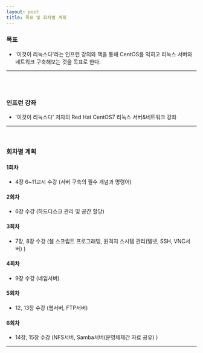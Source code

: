 ```yaml
---
layout: post
title: 목표 및 회차별 계획
---
```


### 목표
>  
 * '이것이 리눅스다'라는 인프런 강의와 책을 통해 CentOS를 익히고 리눅스 서버와 네트워크 구축해보는 것을 목표로 한다.
<hr/>
<br />
<br />


### 인프런 강좌
>
 * '이것이 리눅스다' 저자의 Red Hat CentOS7 리눅스 서버&네트워크 강좌
<hr/>
<br />

### 회차별 계획
>>
#### 1회차
* 4장 6~11교시 수강 (서버 구축의 필수 개념과 명령어)
#### 2회차
* 6장 수강 (하드디스크 관리 및 공간 할당)
#### 3회차
* 7장, 8장 수강 (쉘 스크립트 프로그래밍, 원격지 스시템 관리(텔넷, SSH, VNC서버) )
#### 4회차
* 9장 수강 (네임서버)
#### 5회차
* 12, 13장 수강 (웹서버, FTP서버)
#### 6회차
* 14장, 15장 수강 (NFS서버, Samba서버(운영체제간 자료 공유) )
<hr/>
